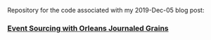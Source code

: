 Repository for the code associated with my 2019-Dec-05 blog post:

### [Event Sourcing with Orleans Journaled Grains](https://mcguirev10.com/2019/12/05/event-sourcing-with-orleans-journaled-grains.html)